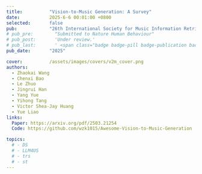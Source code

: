 ```yaml
---
title:          "Vision-to-Music Generation: A Survey"
date:           2025-6-6 00:01:00 +0800
selected:       false
pub:            "26th International Society for Music Information Retrieval Conference (ISMIR)"
# pub_pre:        "Submitted to Nature Human Behaviour"
# pub_post:       'Under review.'
# pub_last:       ' <span class="badge badge-pill badge-publication badge-success">Spotlight</span>'
pub_date:       "2025"

cover:          /assets/images/covers/v2m_cover.png
authors:
  - Zhaokai Wang
  - Chenxi Bao
  - Le Zhuo
  - Jingrui Han
  - Yang Yue
  - Yihong Tang
  - Victor Shea-Jay Huang
  - Yue Liao
links:
  Paper: https://arxiv.org/pdf/2503.21254
  Code: https://github.com/wzk1015/Awesome-Vision-to-Music-Generation

topics:
  # - DS
  # - LLM4US
  # - trs
  # - st
---
```

